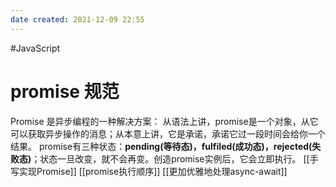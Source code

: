 ```yaml
---
date created: 2021-12-09 22:55
---
```


#JavaScript

# promise 规范

Promise 是异步编程的一种解决方案： 从语法上讲，promise是一个对象，从它可以获取异步操作的消息；从本意上讲，它是承诺，承诺它过一段时间会给你一个结果。 promise有三种状态：**pending(等待态)，fulfiled(成功态)，rejected(失败态)**；状态一旦改变，就不会再变。创造promise实例后，它会立即执行。
[[手写实现Promise]]
[[promise执行顺序]]
[[更加优雅地处理async-await]]
